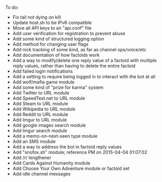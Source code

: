To do:
* Fix tail not dying on kill
* Update host.sh to be IPv6 compatible
* Move all API keys to an "api.conf" file
* Add user verification for registration to prevent abuse
* Add some kind of structured logging option
* Add method for changing user flags
* Add nick tracking of some kind, as far as channel ops/voice/etc
* Add documentation of how factoids work
* Add a way to modify/delete one reply value of a factoid with multiple reply values, rather than having to delete the entire factoid
* Add failed login notifications
* Add a setting to require being logged in to interact with the bot at all
* Add wolf/mafia game module
* Add some kind of "prize for karma" system
* Add Twitter to URL module
* Add SpeedTest.net to URL module
* Add Steam to URL module
* Add Wikipedia to URL module
* Add Reddit to URL module
* Add Imgur to URL module
* Add google images search module
* Add Imgur search module
* Add a memo-on-next-seen type module
* Add an SMS module
* Add a way to address the bot in factoid reply values
* Add "snofox.sh" module; reference PM on 2015-04-04 01:07:02
* Add /r/ lengthener
* Add Cards Against Humanity module
* Add Choose Your Own Adventure module or factoid set
* Add idle channel messages

